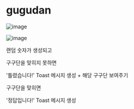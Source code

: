 # gugudan

![image](https://user-images.githubusercontent.com/92987632/147997508-3b325bf5-c131-480d-964c-26e989585216.png)


![image](https://user-images.githubusercontent.com/92987632/147997586-0f23eefb-9e66-4032-974a-b2bac98af392.png)

랜덤 숫자가 생성되고 

구구단을 맞히지 못하면 

'틀렸습니다!' Toast 메시지 생성 + 해당 구구단 보여주기


구구단을 맞히면

'정답입니다!' Toast 메시지 생성




